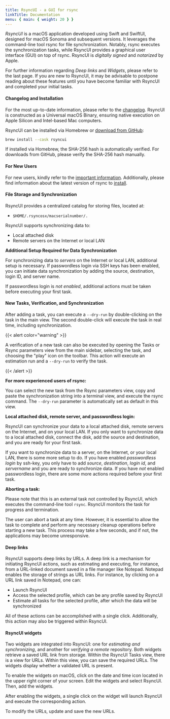 ```yaml
---
title: RsyncUI - a GUI for rsync
linkTitle: Documentation
menu: { main: { weight: 20 } }
---
```


*RsyncUI* is a macOS application developed using Swift and SwiftUI, designed for macOS Sonoma and subsequent versions.
It leverages the command-line tool rsync for file synchronization. Notably, rsync executes the synchronization tasks, while
RsyncUI provides a graphical user interface (GUI) on top of rsync. RsyncUI is *digitally signed* and *notarized* by Apple.

For further information regarding *Deep links* and *Widgets*, please refer to the last page. If you are new to RsyncUI, it may be advisable to postpone reading about these features until you have become familiar with RsyncUI and completed your initial tasks.

#### Changelog and Installation

For the most up-to-date information, please refer to the [changelog](/blog/). RsyncUI is constructed as a Universal macOS Binary,
ensuring native execution on Apple Silicon and Intel-based Mac computers.

RsyncUI can be installed via Homebrew or [download from GitHub](https://github.com/rsyncOSX/RsyncUI/releases):

```bash
brew install --cask rsyncui
```

If installed via Homebrew, the SHA-256 hash is automatically verified. For downloads from GitHub, please verify the SHA-256 hash manually.

#### For New Users

For new users, kindly refer to the [important information](/docs/important/). Additionally, please find information
about the latest version of rsync to [install](/docs/rsync/).

#### File Storage and Synchronization

RsyncUI provides a centralized catalog for storing files, located at:

- `$HOME/.rsyncosx/macserialnumber/.`

RsyncUI supports synchronizing data to:

- Local attached disk
- Remote servers on the Internet or local LAN

**Additional Setup Required for Data Synchronization**

For synchronizing data to *servers* on the Internet or local LAN, additional setup is necessary. If passwordless login
via SSH keys has been enabled, you can initiate data synchronization by adding the source, destination, login ID, and server name.

If passwordless login is *not enabled*, additional actions must be taken before executing your first task.

#### New Tasks, Verification, and Synchronization

After adding a task, you can execute a `--dry-run` by double-clicking on the task in the main view. The second double-click will
execute the task in real time, including synchronization.

{{< alert color="warning" >}}

A verification of a new task can also be executed by opening the Tasks or Rsync parameters view from the main sidebar,
selecting the task, and choosing the "play" icon on the toolbar. This action will execute an estimation run and a
`--dry-run` to verify the task.

{{< /alert >}}

**For more experienced users of rsync:**

You can select the new task from the Rsync parameters view, copy and paste the synchronization string into a terminal view,
and execute the rsync command. The `--dry-run` parameter is automatically set as default in this view.

**Local attached disk, remote server, and passwordless login:**

RsyncUI can synchronize your data to a local attached disk, remote servers on the Internet, and on your local LAN.
If you only want to synchronize data to a local attached disk, connect the disk, add the source and destination,
and you are ready for your first task.

If you want to synchronize data to a server, on the Internet, or your local LAN, there is some more setup to do.
If you have enabled *passwordless login* by ssh-key, you only have to add *source*, *destination*, *login id*,
and *servername* and you are ready to synchronize data. If you have *not* enabled passwordless login, there are some more
actions required before your first task.

**Aborting a task:**

Please note that this is an external task not controlled by RsyncUI, which executes the command-line tool `rsync`.
RsyncUI monitors the task for progress and termination.

The user can abort a task at any time. However, it is essential to allow the task to complete and perform any necessary
cleanup operations before starting a new task. This process may take a few seconds, and if not, the applications may
become unresponsive.

#### Deep links

RsyncUI  supports deep links by URLs. A deep link is a mechanism for initiating RsyncUI actions, such as estimating and executing, for instance, from a URL-linked document saved in a file manager like Notepad. Notepad enables the storage of strings as URL links. For instance, by clicking on a URL link saved in Notepad, one can:

- Launch RsyncUI
- Access the selected profile, which can be any profile saved by RsyncUI
- Estimate all tasks for the selected profile, after which the data will be synchronized

All of these actions can be accomplished with a single click. Additionally, this action may also be triggered within RsyncUI.

#### RsyncUI widgets

Two widgets are integrated into RsyncUI: one for *estimating and synchronizing*, and another for *verifying a remote* repository. Both widgets retrieve a saved URL link from storage. Within the RsyncUI Tasks view, there is a view for URLs. Within this view, you can save the required URLs. The widgets display whether a validated URL is present.

To enable the widgets on macOS, click on the date and time icon located in the upper right corner of your screen. Edit the widgets and select RsyncUI. Then, add the widgets.

After enabling the widgets, a single click on the widget will launch RsyncUI and execute the corresponding action.

To modify the URLs, update and save the new URLs.
